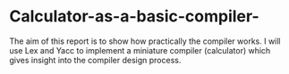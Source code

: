 # Calculator-as-a-basic-compiler-
The aim of this report is to show how practically the compiler works. I will use Lex and Yacc to implement a miniature compiler (calculator) which gives insight into the compiler design process.
